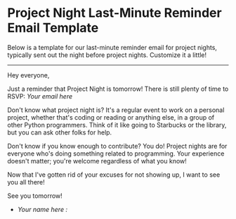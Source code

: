 Project Night Last-Minute Reminder Email Template
=================================================

Below is a template for our last-minute reminder email for project nights, typically sent out the night before project nights. Customize it a little!

* * *

Hey everyone,

Just a reminder that Project Night is tomorrow! There is still plenty of time to RSVP: *Your email here*

Don't know what project night is? It's a regular event to work on a personal project, whether that's coding or reading or anything else, in a group of other Python programmers. Think of it like going to Starbucks or the library, but you can ask other folks for help. 

Don't know if you know enough to contribute? You do! Project nights are for everyone who's doing something related to programming. Your experience doesn't matter; you're welcome regardless of what you know!

Now that I've gotten rid of your excuses for not showing up, I want to see you all there!

See you tomorrow!
- *Your name here :*

